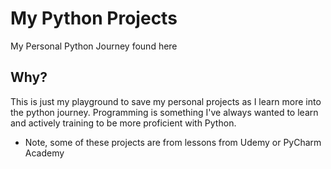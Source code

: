 # My Python Projects
My Personal Python Journey found here

## Why?
This is just my playground to save my personal projects as I learn more into the python journey. Programming is something I've always wanted to learn and actively training to be more proficient with Python.

- Note, some of these projects are from lessons from Udemy or PyCharm Academy